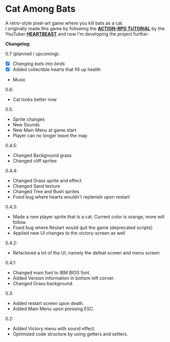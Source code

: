 # Cat Among Bats
A retro-style pixel-art game where you kill bats as a cat.  
I originally made this game by following the [**ACTION-RPG TUTORIAL**](https://www.youtube.com/playlist?list=PL9FzW-m48fn2SlrW0KoLT4n5egNdX-W9a) by the YouTuber [**HEARTBEAST**](https://www.youtube.com/c/uheartbeast) and now I'm developing the project further.

**Changelog:**  

0.7 (planned / upcoming):
- [x] *Changing bats into birds*
- [x] Added collectible hearts that fill up health
- Music

0.6:  
- Cat looks better now

0.5:
- Sprite changes
- New Sounds
- New Main Menu at game start
- Player can no longer leave the map

0.4.5:
- Changed Background grass
- Changed cliff sprites

0.4.4:
- Changed Grass sprite and effect
- Changed Sand texture
- Changed Tree and Bush sprites
- Fixed bug where hearts wouldn't replenish upon restart

0.4.3:
- Made a new player sprite that is a cat. Current color is orange, more will follow.
- Fixed bug where Restart would quit the game (deprecated scripts)
- Applied new UI changes to the victory-screen as well

0.4.2:
- Refactored a lot of the UI, namely the defeat screen and menu screen

0.4.1:
- Changed main font to IBM BIOS font.
- Added Version information in bottom left corner.
- Changed Grass background.

0.3:
- Added restart screen upon death.
- Added Main Menu upon pressing ESC.

0.2:
- Added Victory menu with sound effect.
- Optimized code structure by using getters and setters.
